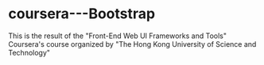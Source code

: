 # coursera---Bootstrap
This is the result of the "Front-End Web UI Frameworks and Tools" Coursera's course organized by "The Hong Kong University of Science and Technology"
